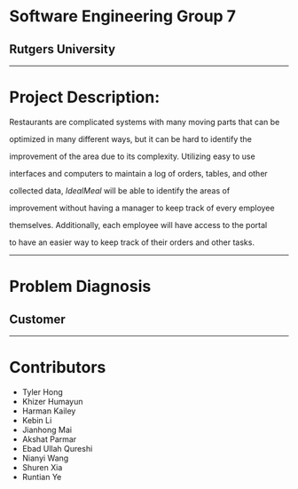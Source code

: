 # Software Engineering Group 7
## Rutgers University 
---
# Project Description:
Restaurants are complicated systems with many moving parts that can be

optimized in many different ways, but it can be hard to identify the  

improvement of the area due to its complexity. Utilizing easy to use 

interfaces and computers to maintain a log of orders, tables, and other  

collected data, *​IdealMeal* will be able to identify the areas of  

improvement without having a manager to keep track of every employee 

themselves. Additionally, each employee will have access to the portal 

to  have an easier way to keep track of their orders and other tasks. 

---
# Problem Diagnosis
## Customer 


---
# Contributors
- Tyler Hong
- Khizer Humayun
- Harman Kailey
- Kebin Li
- Jianhong Mai
- Akshat Parmar
- Ebad Ullah Qureshi
- Nianyi Wang
- Shuren Xia
- Runtian Ye